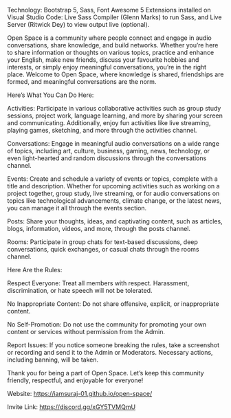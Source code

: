 Technology: Bootstrap 5, Sass, Font Awesome 5
Extensions installed on Visual Studio Code: Live Sass Compiler (Glenn Marks) to run Sass, and Live Server (Ritwick Dey) to view output live (optional).

Open Space is a community where people connect and engage in audio conversations, share knowledge, and build networks. Whether you’re here to share information or thoughts on various topics, practice and enhance your English, make new friends, discuss your favourite hobbies and interests, or simply enjoy meaningful conversations, you’re in the right place. Welcome to Open Space, where knowledge is shared, friendships are formed, and meaningful conversations are the norm.

Here’s What You Can Do Here:

Activities:
Participate in various collaborative activities such as group study sessions, project work, language learning, and more by sharing your screen and communicating. Additionally, enjoy fun activities like live streaming, playing games, sketching, and more through the activities channel.

Conversations:
Engage in meaningful audio conversations on a wide range of topics, including art, culture, business, gaming, news, technology, or even light-hearted and random discussions through the conversations channel.

Events:
Create and schedule a variety of events or topics, complete with a title and description. Whether for upcoming activities such as working on a project together, group study, live streaming, or for audio conversations on topics like technological advancements, climate change, or the latest news, you can manage it all through the events section.

Posts:
Share your thoughts, ideas, and captivating content, such as articles, blogs, information, videos, and more, through the posts channel.

Rooms:
Participate in group chats for text-based discussions, deep conversations, quick exchanges, or casual chats through the rooms channel.

Here Are the Rules:

Respect Everyone:
Treat all members with respect. Harassment, discrimination, or hate speech will not be tolerated.

No Inappropriate Content:
Do not share offensive, explicit, or inappropriate content.

No Self-Promotion:
Do not use the community for promoting your own content or services without permission from the Admin.

Report Issues:
If you notice someone breaking the rules, take a screenshot or recording and send it to the Admin or Moderators. Necessary actions, including banning, will be taken.

Thank you for being a part of Open Space. Let’s keep this community friendly, respectful, and enjoyable for everyone!

Website: https://iamsuraj-01.github.io/open-space/

Invite Link: https://discord.gg/xGY5TVMQmU
